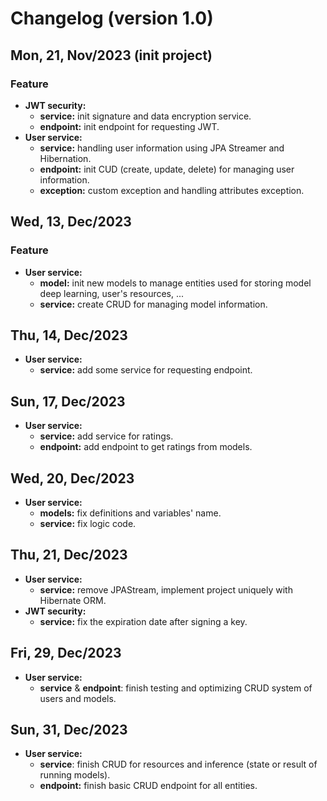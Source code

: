 # Changelog (version 1.0)

## Mon, 21, Nov/2023 (init project)

### Feature

- **JWT security:**
  - **service:** init signature and data encryption service.
  - **endpoint:** init endpoint for requesting JWT.
- **User service:**
  - **service:** handling user information using JPA Streamer and Hibernation.
  - **endpoint:** init CUD (create, update, delete) for managing user information.
  - **exception:** custom exception and handling attributes exception.

## Wed, 13, Dec/2023

### Feature

- **User service:**
  - **model:** init new models to manage entities used for storing model deep learning, user's resources, ...
  - **service:** create CRUD for managing model information.

## Thu, 14, Dec/2023

- **User service:**
  - **service:** add some service for requesting endpoint.

## Sun, 17, Dec/2023

- **User service:**
  - **service:** add service for ratings.
  - **endpoint:** add endpoint to get ratings from models.

## Wed, 20, Dec/2023

- **User service:**
  - **models:** fix definitions and variables' name.
  - **service:** fix logic code.

## Thu, 21, Dec/2023

- **User service:**
  - **service:** remove JPAStream, implement project uniquely with Hibernate ORM.
- **JWT security:**
  - **service:** fix the expiration date after signing a key.

## Fri, 29, Dec/2023

- **User service:**
  - **service** & **endpoint**: finish testing and optimizing CRUD system of users and models.

## Sun, 31, Dec/2023

- **User service:**
  - **service**: finish CRUD for resources and inference (state or result of running models).
  - **endpoint:** finish basic CRUD endpoint for all entities.
